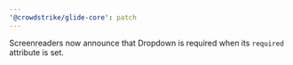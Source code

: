 ```yaml
---
'@crowdstrike/glide-core': patch
---
```


Screenreaders now announce that Dropdown is required when its `required` attribute is set.
